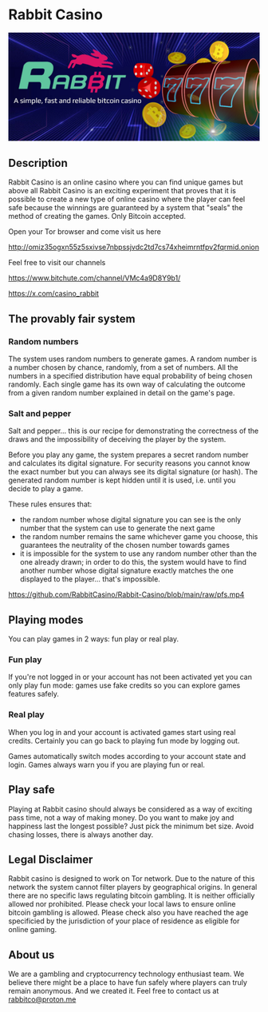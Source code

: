 # Rabbit Casino

![project image](https://github.com/RabbitCasino/Rabbit-Casino/blob/main/raw/banner.jpg)

## Description

Rabbit Casino is an online casino where you can find unique games but above all Rabbit Casino is an exciting experiment that proves that it is possible to create a new type of online casino where the player can feel safe because the winnings are guaranteed by a system that "seals" the method of creating the games.
Only Bitcoin accepted.

Open your Tor browser and come visit us here

http://omiz35ogxn55z5sxivse7nbpssjvdc2td7cs74xheimrntfpv2fqrmid.onion

Feel free to visit our channels 

https://www.bitchute.com/channel/VMc4a9D8Y9b1/

https://x.com/casino_rabbit

## The provably fair system

### Random numbers

The system uses random numbers to generate games. A random number is a number chosen by chance, randomly, from a set of numbers. All the numbers in a specified distribution have equal probability of being chosen randomly.
Each single game has its own way of calculating the outcome from a given random number explained in detail on the game's page.

### Salt and pepper

Salt and pepper... this is our recipe for demonstrating the correctness of the draws and the impossibility of deceiving the player by the system.

Before you play any game, the system prepares a secret random number and calculates its digital signature. For security reasons you cannot know the exact number but you can always see its digital signature (or hash). The generated random number is kept hidden until it is used, i.e. until you decide to play a game.

These rules ensures that:
- the random number whose digital signature you can see is the only number that the system can use to generate the next game
- the random number remains the same whichever game you choose, this guarantees the neutrality of the chosen number towards games
- it is impossible for the system to use any random number other than the one already drawn; in order to do this, the system would have to find another number whose digital signature exactly matches the one displayed to the player... that's impossible.

https://github.com/RabbitCasino/Rabbit-Casino/blob/main/raw/pfs.mp4

## Playing modes

You can play games in 2 ways: fun play or real play.

### Fun play
If you're not logged in or your account has not been activated yet you can only play fun mode: games use fake credits so you can explore games features safely.

### Real play
When you log in and your account is activated games start using real credits. Certainly you can go back to playing fun mode by logging out.

Games automatically switch modes according to your account state and login.
Games always warn you if you are playing fun or real.

## Play safe

Playing at Rabbit casino should always be considered as a way of exciting pass time, not a way of making money.
Do you want to make joy and happiness last the longest possible? Just pick the minimum bet size. Avoid chasing losses, there is always another day. 

## Legal Disclaimer

Rabbit casino is designed to work on Tor network. Due to the nature of this network the system cannot filter players by geographical origins. In general there are no specific laws regulating bitcoin gambling. It is neither officially allowed nor prohibited.
Please check your local laws to ensure online bitcoin gambling is allowed.
Please check also you have reached the age specificied by the jurisdiction of your place of residence as eligible for online gaming.

## About us

We are a gambling and cryptocurrency technology enthusiast team. We believe there might be a place to have fun safely where players can truly remain anonymous. And we created it.
Feel free to contact us at rabbitco@proton.me
